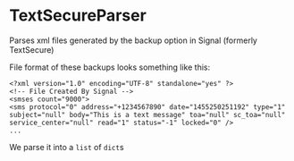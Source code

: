 # TextSecureParser
Parses xml files generated by the backup option in Signal (formerly TextSecure)


File format of these backups looks something like this:

```
<?xml version="1.0" encoding="UTF-8" standalone="yes" ?>
<!-- File Created By Signal -->
<smses count="9000">
<sms protocol="0" address="+1234567890" date="1455250251192" type="1" subject="null" body="This is a text message" toa="null" sc_toa="null" service_center="null" read="1" status="-1" locked="0" />
...
```

We parse it into a `list` of `dict`s
